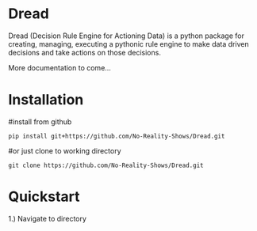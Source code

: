 # Dread
Dread (Decision Rule Engine for Actioning Data) is a python package for creating, managing, executing a pythonic rule engine to make data driven decisions and take actions on those decisions.

More documentation to come...

# Installation
#install from github
```
pip install git+https://github.com/No-Reality-Shows/Dread.git
``` 
#or just clone to working directory
```
git clone https://github.com/No-Reality-Shows/Dread.git
```
# Quickstart
1.) Navigate to directory
